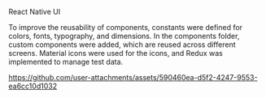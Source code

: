 React Native UI

To improve the reusability of components, constants were defined for colors, fonts, typography, and dimensions.
In the components folder, custom components were added, which are reused across different screens.
Material icons were used for the icons, and Redux was implemented to manage test data.



https://github.com/user-attachments/assets/590460ea-d5f2-4247-9553-ea6cc10d1032

